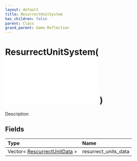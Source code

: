 ```yaml
---
layout: default
title: ResurrectUnitSystem
has_children: false
parent: Class
grand_parent: Game Reflection
---
```

# ResurrectUnitSystem( ![ System ](/game-reflection/classes/system.md) )
Description 

## Fields
| Type | Name |
|:-------------|:--------------|
| Vector< [RescurrectUnitData](/game-reflection/classes/rescurrect_unit_data.md) > | resurrect_units_data |

